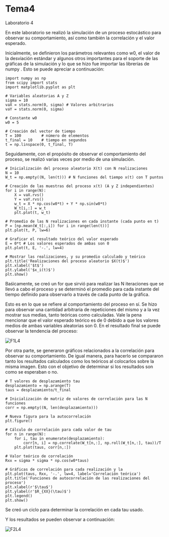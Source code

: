 # Tema4
Laboratorio 4

En este laboratorio se realizó la simulación de un proceso estocástico para observar su comportamiento, así como también la correlación y el valor esperado.

Inicialmente, se definieron los parámetros relevantes como w0, el valor de la desviación estándar y algunos otros importantes para el soporte de las gráficas de la simulación y lo que se hizo fue importar las librerías de numpy . Esto se puede apreciar a continuación:

```
import numpy as np
from scipy import stats
import matplotlib.pyplot as plt

# Variables aleatorias A y Z
sigma = 10
vaX = stats.norm(0, sigma) # Valores arbitrarios
vaY = stats.norm(0, sigma) 

# Constante w0
w0 = 5

# Creación del vector de tiempo
T = 100			# número de elementos
t_final = 10	# tiempo en segundos
t = np.linspace(0, t_final, T)
```

Seguidamente, con el propósito de observar el comportamiento del proceso, se realizó varias veces por medio de una simulación.

```
# Inicialización del proceso aleatorio X(t) con N realizaciones
N = 10
W_t = np.empty((N, len(t)))	# N funciones del tiempo x(t) con T puntos

# Creación de las muestras del proceso x(t) (A y Z independientes)
for i in range(N):
	X = vaX.rvs()
	Y = vaY.rvs()
	w_t = X * np.cos(w0*t) + Y * np.sin(w0*t)
	W_t[i,:] = w_t
	plt.plot(t, w_t)

# Promedio de las N realizaciones en cada instante (cada punto en t)
P = [np.mean(W_t[:,i]) for i in range(len(t))]
plt.plot(t, P, lw=6)

# Graficar el resultado teórico del valor esperado
E = 0*t # Los valores esperados de ambas son 0
plt.plot(t, E, '-.', lw=4)

# Mostrar las realizaciones, y su promedio calculado y teórico
plt.title('Realizaciones del proceso aleatorio $X(t)$')
plt.xlabel('$t$')
plt.ylabel('$x_i(t)$')
plt.show()
```

Baśicamente, se creó un for que sirvió para realizar las N iteraciones que se llevó a cabo el proceso y se determinó el promedio para cada instante del tiempo definido para observarlo a través de cada punto de la gráfica. 

Esto es en lo que se refiere al comportamiento del proceso en sí. Se hizo para observar una cantidad arbitraria de repeticiones del mismo y a la vez mostrar sus medias, tanto teóricas como calculadas. Vale la pena mencionar que el valor esperado teórico es de 0 debido a que los valores medios de ambas variables aleatorias son 0. En el resultado final se puede observar la tendencia del proceso:

![F1L4](https://github.com/[snowycf]/[Tema4]/blob/F1L4.png?raw=true)

Por otra parte, se generaron gráficos relacionados a la correlación para observar su comportamiento. De igual manera, para hacerlo se compararon tanto los resultados calculados como los teóricos al colocarlos sobre la misma imagen. Esto con el objetivo de determinar si los resultados son como se esperaban o no. 

```
# T valores de desplazamiento tau
desplazamiento = np.arange(T)
taus = desplazamiento/t_final

# Inicialización de matriz de valores de correlación para las N funciones
corr = np.empty((N, len(desplazamiento)))

# Nueva figura para la autocorrelación
plt.figure()

# Cálculo de correlación para cada valor de tau
for n in range(N):
	for i, tau in enumerate(desplazamiento):
		corr[n, i] = np.correlate(W_t[n,:], np.roll(W_t[n,:], tau))/T
	plt.plot(taus, corr[n,:])

# Valor teórico de correlación
Rxx = sigma * sigma * np.cos(w0*taus)

# Gráficas de correlación para cada realización y la
plt.plot(taus, Rxx, '-.', lw=4, label='Correlación teórica')
plt.title('Funciones de autocorrelación de las realizaciones del proceso')
plt.xlabel(r'$\tau$')
plt.ylabel(r'$R_{XX}(\tau)$')
plt.legend()
plt.show()
```
Se creó un ciclo para determinar la correlación en cada tau usado. 

Y los resultados se pueden observar a continuación:

![F2L4](https://github.com/[snowycf]/[Tema4]/blob/F1L4.png?raw=true)
